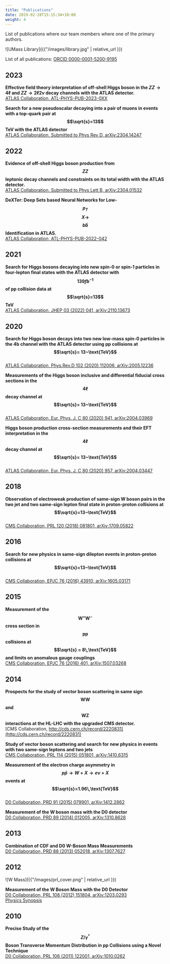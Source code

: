```yaml
---
title: "Publications"
date: 2019-02-28T15:15:34+10:00
weight: 4
---
```


List of publications where our team members where one of the primary authors.

![UMass Library]({{"/images/library.jpg" | relative_url }})

List of all publications: [ORCID 0000-0001-5200-9195](https://inspirehep.net/authors/1065979?ui-citation-summary=true)

## 2023

**Effective field theory interpretation of off-shell Higgs boson in the $ZZ\rightarrow 4\ell$ and $ZZ\rightarrow 2\ell 2\nu$ decay channels with the ATLAS detector.**<br>
[ATLAS Collaboration, ATL-PHYS-PUB-2023-0XX](https://cds.cern.ch/record/2855477)

**Search for a new pseudoscalar decaying into a pair of muons in events with a top-quark pair at $$\sqrt{s}=13$$ TeV with the ATLAS detector**<br>
[ATLAS Collaboration, Submitted to Phys Rev D, arXiv:2304.14247](https://arxiv.org/abs/2304.14247)

## 2022

**Evidence of off-shell Higgs boson production from $$ZZ$$ leptonic decay channels and constraints on its total width with the ATLAS detector.**<br>
[ATLAS Collaboration, Submitted to Phys Lett B, arXiv:2304.01532](https://arxiv.org/abs/2304.01532)

**DeXTer: Deep Sets based Neural Networks for Low-$$p_{T}$$ $$X \rightarrow $$ $$b\bar{b}$$ Identification in ATLAS.**<br>
[ATLAS Collaboration, ATL-PHYS-PUB-2022-042](https://cds.cern.ch/record/2825434)

## 2021

**Search for Higgs bosons decaying into new spin-0 or spin-1 particles in four-lepton final states with the ATLAS detector with $$139 fb^{-1}$$ of pp collision data at $$\sqrt{s}=13$$ TeV**<br>
[ATLAS Collaboration, JHEP 03 (2022) 041, arXiv:2110.13673](https://arxiv.org/abs/2110.13673)

## 2020

**Search for Higgs boson decays into two new low-mass spin-0 particles in the 4b channel with the ATLAS detector using pp collisions at $$\sqrt{s}= 13~\text{TeV}$$**<br>
[ATLAS Collaboration, Phys.Rev.D 102 (2020) 112006, arXiv:2005.12236](https://arxiv.org/abs/2005.12236)

**Measurements of the Higgs boson inclusive and differential fiducial cross sections in the $$4\ell$$ decay channel at $$\sqrt{s}= 13~\text{TeV}$$**<br>
[ATLAS Collaboration, Eur. Phys. J. C 80 (2020) 941, arXiv:2004.03969](https://arxiv.org/abs/2004.03969)

**Higgs boson production cross-section measurements and their EFT interpretation in the $$4\ell$$ decay channel at $$\sqrt{s}= 13~\text{TeV}$$**<br>
[ATLAS Collaboration, Eur. Phys. J. C 80 (2020) 957, arXiv:2004.03447](https://arxiv.org/abs/2004.03447)

## 2018

**Observation of electroweak production of same-sign W boson pairs in the two jet and two same-sign lepton final state in proton-proton collisions at $$\sqrt{s}=13~\text{TeV}$$**<br>
[CMS Collaboration, PRL 120 (2018) 081801, arXiv:1709.05822](https://arxiv.org/abs/1709.05822)

## 2016

**Search for new physics in same-sign dilepton events in proton-proton collisions at $$\sqrt{s}=13~\text{TeV}$$**<br>
[CMS Collaboration, EPJC 76 (2016) 43910, arXiv:1605.03171](https://arxiv.org/abs/1605.03171)

## 2015

**Measurement of the $$\text{W}^+\text{W}^-$$ cross section in $$\text{pp}$$ collisions at $$\sqrt{s} = 8\,\text{TeV}$$ and limits on anomalous gauge couplings**<br>
[CMS Collaboration, EPJC 76 (2016) 401, arXiv:1507.03268](https://arxiv.org/abs/1507.03268)

## 2014

**Prospects for the study of vector boson scattering in same sign $$\text{WW}$$ and $$\text{WZ}$$ interactions at the HL-LHC with the upgraded CMS detector.**<br>
[CMS Collaboration, http://cds.cern.ch/record/2220831](http://cds.cern.ch/record/2220831)

**Study of vector boson scattering and search for new physics in events with two same-sign leptons and two jets**<br>
[CMS Collaboration, PRL 114 (2015) 051801, arXiv:1410.6315](https://arxiv.org/abs/1410.6315)

**Measurement of the electron charge asymmetry in $$p\bar{p}\to W + X \to e\nu + X$$ events at $$\sqrt{s}=1.96\,\text{TeV}$$**<br>
[D0 Collaboration, PRD 91 (2015) 079901, arXiv:1412.2862](https://arxiv.org/abs/1412.2862)

**Measurement of the W boson mass with the D0 detector**<br>
[D0 Collaboration, PRD 89 (2014) 012005, arXiv:1310.8628](https://arxiv.org/abs/1310.8628)

## 2013

**Combination of CDF and D0 W-Boson Mass Measurements**<br>
[D0 Collaboration, PRD 88 (2013) 052018, arXiv:1307.7627](https://arxiv.org/abs/1307.7627)

## 2012

![W Mass]({{"/images/prl_cover.png" | relative_url }})

**Measurement of the W Boson Mass with the D0 Detector**<br>
[D0 Collaboration, PRL 108 (2012) 151804, arXiv:1203.0293](https://arxiv.org/abs/1203.0293)<br>
[Physics Synopsis](https://physics.aps.org/articles/v5/s56)

## 2010

**Precise Study of the $$Z/\gamma^{\ast}$$ Boson Transverse Momentum Distribution in pp Collisions using a Novel Technique**<br>
[D0 Collaboration, PRL 106 (2011) 122001, arXiv:1010.0262](https://arxiv.org/abs/1010.0262)
